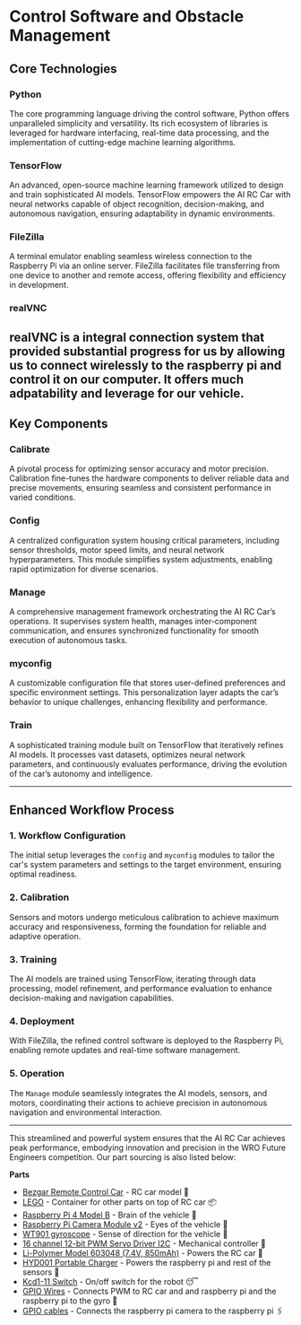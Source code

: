 # Control Software and Obstacle Management

## Core Technologies

### **Python**
The core programming language driving the control software, Python offers unparalleled simplicity and versatility. Its rich ecosystem of libraries is leveraged for hardware interfacing, real-time data processing, and the implementation of cutting-edge machine learning algorithms.

### **TensorFlow**
An advanced, open-source machine learning framework utilized to design and train sophisticated AI models. TensorFlow empowers the AI RC Car with neural networks capable of object recognition, decision-making, and autonomous navigation, ensuring adaptability in dynamic environments.

### **FileZilla**
A terminal emulator enabling seamless wireless connection to the Raspberry Pi via an online server. FileZilla facilitates file transferring from one device to another and remote access, offering flexibility and efficiency in development.

### **realVNC**
realVNC is a integral connection system that provided substantial progress for us by allowing us to connect wirelessly to the raspberry pi and control it on our computer. It offers much adpatability and leverage for our vehicle. 
---

## Key Components

### **Calibrate**
A pivotal process for optimizing sensor accuracy and motor precision. Calibration fine-tunes the hardware components to deliver reliable data and precise movements, ensuring seamless and consistent performance in varied conditions.

### **Config**
A centralized configuration system housing critical parameters, including sensor thresholds, motor speed limits, and neural network hyperparameters. This module simplifies system adjustments, enabling rapid optimization for diverse scenarios.

### **Manage**
A comprehensive management framework orchestrating the AI RC Car’s operations. It supervises system health, manages inter-component communication, and ensures synchronized functionality for smooth execution of autonomous tasks.

### **myconfig**
A customizable configuration file that stores user-defined preferences and specific environment settings. This personalization layer adapts the car’s behavior to unique challenges, enhancing flexibility and performance.

### **Train**
A sophisticated training module built on TensorFlow that iteratively refines AI models. It processes vast datasets, optimizes neural network parameters, and continuously evaluates performance, driving the evolution of the car’s autonomy and intelligence.

---

## Enhanced Workflow Process

### **1. Workflow Configuration**
The initial setup leverages the `config` and `myconfig` modules to tailor the car's system parameters and settings to the target environment, ensuring optimal readiness.

### **2. Calibration**
Sensors and motors undergo meticulous calibration to achieve maximum accuracy and responsiveness, forming the foundation for reliable and adaptive operation.

### **3. Training**
The AI models are trained using TensorFlow, iterating through data processing, model refinement, and performance evaluation to enhance decision-making and navigation capabilities.

### **4. Deployment**
With FileZilla, the refined control software is deployed to the Raspberry Pi, enabling remote updates and real-time software management.

### **5. Operation**
The `Manage` module seamlessly integrates the AI models, sensors, and motors, coordinating their actions to achieve precision in autonomous navigation and environmental interaction.

---

This streamlined and powerful system ensures that the AI RC Car achieves peak performance, embodying innovation and precision in the WRO Future Engineers competition. Our part sourcing is also listed below:

**Parts**

* [Bezgar Remote Control Car](https://bezgar.com/products/hp161s-brushless-rc-monster-truck?srsltid=AfmBOooFGoxjODbHSdft2b3kG1eCqt0nHd6ybDr41GkETmGHhnId5QGx8ZQ) - RC car model 🚗
* [LEGO](https://simple.wikipedia.org/wiki/Lego#:~:text=LEGO%20bricks%20are%20colorful%20plastic,building%20toy%20in%20the%20world.) - Container for other parts on top of RC car 📦
* [Raspberry Pi 4 Model B](https://www.raspberrypi.com/products/raspberry-pi-4-model-b/specifications/) - Brain of the vehicle 🧠
* [Raspberry Pi Camera Module v2](https://www.raspberrypi.com/documentation/accessories/camera.html) - Eyes of the vehicle 👀
* [WT901 gyroscope](https://witmotion-sensor.com/products/9-axis-accelerometer-tilt-sensor-wt901-high-accuracy-acceleration-gyroscope-angle-magnetometer-with-kalman-filtering-triaxial-mpu9250-ahrs-imu-iic-ttl-200hz-for-pc-android-arduino?srsltid=AfmBOoqfCXdqwgJ5OLrF-OszHW7Pc291yX24ZmS6GENK0HButTmnNTTE) - Sense of direction for the vehicle 🧭
* [16 channel 12-bit PWM Servo Driver I2C](https://www.adafruit.com/product/815) - Mechanical controller 🤖
* [Li-Polymer Model 603048 (7.4V, 850mAh)](https://usa.banggood.com/ZOP-Power-7_4V-850mAh-100C-2S-LiPo-Battery-XT30-Plug-for-RC-Drone-p-1978448.html?utm_source=googleshopping&utm_medium=cpc_organic&gmcCountry=US&utm_content=minha&utm_campaign=aceng-pmax-usg-pc&currency=USD&cur_warehouse=CN&createTmp=1) - Powers the RC car 🔋
* [HYD001 Portable Charger](https://manuals.plus/miady/miady-hyd001-power-bank-user-manual) - Powers the raspberry pi and rest of the sensors 🪫
* [Kcd1-11 Switch](https://www.finglai.com/products/switches/rocker-switches/KCD1-KCD5-13.5x9/KCD1-11-2P-UB.html) - On/off switch for the robot 😴
* [GPIO Wires](https://forums.raspberrypi.com/viewtopic.php?t=216304) - Connects PWM to RC car and and raspberry pi and the raspberry pi to the gyro 🔗
* [GPIO cables](https://www.raspberrypi.com/products/camera-cable/) - Connects the raspberry pi camera to the raspberry pi 🖇️






